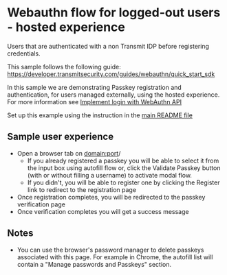 # Webauthn flow for logged-out users - hosted experience

Users that are authenticated with a non Transmit IDP before registering credentials.

This sample follows the following guide:
https://developer.transmitsecurity.com/guides/webauthn/quick_start_sdk

In this sample we are demonstrating Passkey registration and authentication, for users managed
externally, using the hosted experience. For more information see
[Implement login with WebAuthn API](https://developer.transmitsecurity.com/guides/webauthn/basic_login_scenarios/)

Set up this example using the instruction in the [main README file](../README.md)

## Sample user experience

- Open a browser tab on <domain:port>/
  - If you already registered a passkey you will be able to select it from the input box using
    autofill flow or, click the Validate Passkey button (with or without filling a username) to
    activate modal flow.
  - If you didn't, you will be able to register one by clicking the Register link to redirect to the
    registration page
- Once registration completes, you will be redirected to the passkey verification page
- Once verification completes you will get a success message

## Notes

- You can use the browser's password manager to delete passkeys associated with this page. For
  example in Chrome, the autofill list will contain a "Manage passwords and Passkeys" section.
